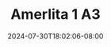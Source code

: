 --- 
title: "Amerlita 1 A3"
description: "  bokep Amerlita 1 A3 durasi panjang full terbaru"
date: 2024-07-30T18:02:06-08:00
file_code: "3e0ctqeof19l"
draft: false
cover: "sg3xno6qp0fmsxqq.jpg"
tags: ["Amerlita", "bokep-indo", "bokep-viral", "bokep-ig"]
length: 240
fld_id: "1483155"
foldername: "Amerlita 1"
categories: ["Amerlita 1"]
views: 0
---